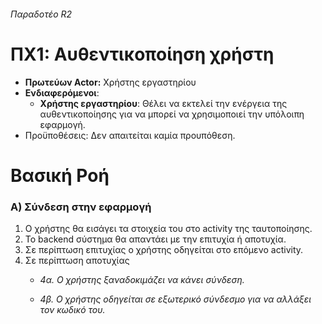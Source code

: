###### Παραδοτέο R2

# ΠΧ1: Αυθεντικοποίηση χρήστη

* **Πρωτεύων Actor:** Χρήστης εργαστηρίου
* **Ενδιαφερόμενοι**:
    * **Χρήστης εργαστηρίου**: Θέλει να εκτελεί την ενέργεια της αυθεντικοποίησης για να μπορεί να χρησιμοποιεί την υπόλοιπη εφαρμογή.
* Προϋποθέσεις: Δεν απαιτείται καμία προυπόθεση.

# Βασική Ροή

### Α) Σύνδεση στην εφαρμογή

1. Ο χρήστης θα εισάγει τα στοιχεία του στο activity της ταυτοποίησης.
2. Το backend σύστημα θα απαντάει με την επιτυχία ή αποτυχία.
3. Σε περίπτωση επιτυχίας ο χρήστης οδηγείται στο επόμενο activity.
4. Σε περίπτωση αποτυχίας
    * *4α. Ο χρήστης ξαναδοκιμάζει να κάνει σύνδεση.*

    * *4β. Ο χρήστης οδηγείται σε εξωτερικό σύνδεσμο για να αλλάξει τον κωδικό του.*
